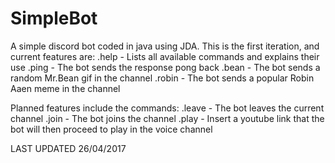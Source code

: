 # SimpleBot
A simple discord bot coded in java using JDA. This is the first iteration, and current features are:
	.help - Lists all available commands and explains their use
	.ping - The bot sends the response pong back
	.bean - The bot sends a random Mr.Bean gif in the channel
	.robin - The bot sends a popular Robin Aaen meme in the channel

Planned features include the commands:
	.leave - The bot leaves the current channel
	.join - The bot joins the channel
	.play <url> - Insert a youtube link that the bot will then proceed to play in the voice channel

LAST UPDATED 26/04/2017
